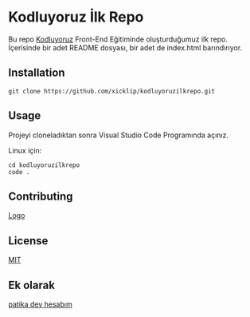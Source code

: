 # Kodluyoruz İlk Repo

Bu repo [Kodluyoruz](https://app.patika.dev/courses/git/) Front-End Eğitiminde oluşturduğumuz ilk repo. İçerisinde bir adet README dosyası, bir adet de index.html barındırıyor.

## Installation

```
git clone https://github.com/xicklip/kodluyoruzilkrepo.git

```

## Usage

Projeyi cloneladıktan sonra Visual Studio Code Programında açınız.

Linux için:
```
cd kodluyoruzilkrepo
code .
```
## Contributing

[Logo](https://prnt.sc/FzTqg0Egk0zt)



## License
[MIT](https://github.com/xicklip/kodluyoruzilkrepo/blob/main/LICENSE)


## Ek olarak

[patika dev hesabım](https://app.patika.dev/xicklip)
